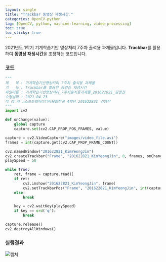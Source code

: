 ```yaml
---
layout: single
title: "Trackbar 동영상 재생시간."
categories: OpenCV-python
tag: [OpenCV, python, machine-learning, video-processing]
toc: true
toc_sticky: true
---
```


2021년도 1학기 기계학습기반 영상처리 7주차 출석용 과제물입니다.
**Trackbar**를 활용하여 **동영상 재생시간**을 조정하는 코드입니다.

### 코드

```python
"""
제   목 : 기계학습기반영상처리 7주차 출석용 과제물
기   능 : Trackbar를 활용한 동영상 재생시간
파일이름 : 기계학습기반영상처리_7주차출석용과제물_201622821_김영진
수정날짜 : 2021-04-23
작 성 자 :소프트웨어미디어융합전공 4학년 201622821 김영진
"""
import cv2

def onChange(value):
    global capture
    capture.set(cv2.CAP_PROP_POS_FRAMES, value)

capture = cv2.VideoCapture("images/video_file.avi")
frames = int(capture.get(cv2.CAP_PROP_FRAME_COUNT))

cv2.namedWindow("201622821_KimYeongJin")
cv2.createTrackbar("Frame", "201622821_KimYeongJin", 0, frames, onChange)
playSpeed = 50

while True:
	ret, frame = capture.read()
	if ret:
		cv2.imshow("201622821_KimYeongJin", frame)
		cv2.setTrackbarPos("Frame", "201622821_KimYeongJin", int(capture.get(cv2.CAP_PROP_POS_FRAMES)))
	else:
		break

	key = cv2.waitKey(playSpeed)
	if key == ord('q'):
		break

capture.release()
cv2.destroyAllWindows()
```

### 실행결과

![캡처](../../images/2022-03-05-7weeks-HW/캡처.png)
